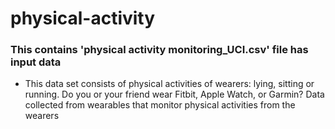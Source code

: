 # physical-activity
### This contains 'physical activity monitoring_UCI.csv' file has input data


- This data set consists of physical activities of wearers: lying, sitting or running. Do you or your friend wear Fitbit, Apple Watch, or Garmin? Data collected from wearables that monitor physical activities from the wearers
